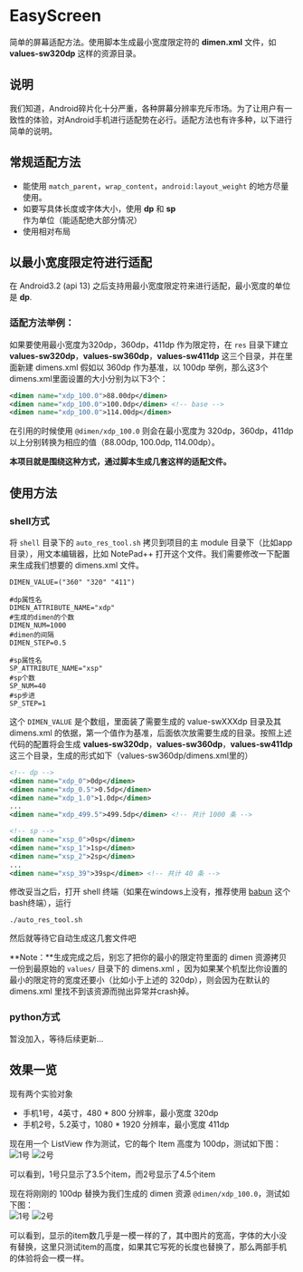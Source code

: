 # EasyScreen
简单的屏幕适配方法。使用脚本生成最小宽度限定符的 **dimen.xml** 文件，如 **values-sw320dp** 这样的资源目录。

## 说明
我们知道，Android碎片化十分严重，各种屏幕分辨率充斥市场。为了让用户有一致性的体验，对Android手机进行适配势在必行。适配方法也有许多种，以下进行简单的说明。

## 常规适配方法
* 能使用 `match_parent`，`wrap_content`，`android:layout_weight` 的地方尽量使用。
* 如要写具体长度或字体大小，使用 **dp** 和 **sp** 作为单位（能适配绝大部分情况）
* 使用相对布局

## 以最小宽度限定符进行适配
在 Android3.2 (api 13) 之后支持用最小宽度限定符来进行适配，最小宽度的单位是 **dp**.</br>
### 适配方法举例：
如果要使用最小宽度为320dp，360dp，411dp 作为限定符，在 `res` 目录下建立 **values-sw320dp**，**values-sw360dp**，**values-sw411dp** 这三个目录，并在里面新建 dimens.xml
假如以 360dp 作为基准，以 100dp 举例，那么这3个dimens.xml里面设置的大小分别为以下3个：
```xml
<dimen name="xdp_100.0">88.00dp</dimen>
<dimen name="xdp_100.0">100.0dp</dimen> <!-- base -->
<dimen name="xdp_100.0">114.00dp</dimen>
```
在引用的时候使用 `@dimen/xdp_100.0` 则会在最小宽度为 320dp，360dp，411dp 以上分别转换为相应的值（88.00dp, 100.0dp, 114.00dp）。

**本项目就是围绕这种方式，通过脚本生成几套这样的适配文件。**

## 使用方法
### shell方式
将 `shell` 目录下的 `auto_res_tool.sh` 拷贝到项目的主 module 目录下（比如app目录），用文本编辑器，比如 NotePad++ 打开这个文件。我们需要修改一下配置来生成我们想要的 dimens.xml 文件。
```shell
DIMEN_VALUE=("360" "320" "411")

#dp属性名
DIMEN_ATTRIBUTE_NAME="xdp"
#生成的dimen的个数
DIMEN_NUM=1000
#dimen的间隔
DIMEN_STEP=0.5

#sp属性名
SP_ATTRIBUTE_NAME="xsp"
#sp个数
SP_NUM=40
#sp步进
SP_STEP=1
```
这个 `DIMEN_VALUE` 是个数组，里面装了需要生成的 value-swXXXdp 目录及其 dimens.xml 的依据，第一个值作为基准，后面依次放需要生成的目录。按照上述代码的配置将会生成 **values-sw320dp**，**values-sw360dp**，**values-sw411dp** 这三个目录，生成的形式如下（values-sw360dp/dimens.xml里的）
```xml
<!-- dp -->
<dimen name="xdp_0">0dp</dimen>
<dimen name="xdp_0.5">0.5dp</dimen>
<dimen name="xdp_1.0">1.0dp</dimen>
...
<dimen name="xdp_499.5">499.5dp</dimen> <!-- 共计 1000 条 -->

<!-- sp -->
<dimen name="xsp_0">0sp</dimen>
<dimen name="xsp_1">1sp</dimen>
<dimen name="xsp_2">2sp</dimen>
...
<dimen name="xsp_39">39sp</dimen> <!-- 共计 40 条 -->
```
修改妥当之后，打开 shell 终端（如果在windows上没有，推荐使用 [babun](https://github.com/babun/babun) 这个bash终端），运行
```shell
./auto_res_tool.sh
```
然后就等待它自动生成这几套文件吧</br>

**Note：**生成完成之后，别忘了把你的最小的限定符里面的 dimen 资源拷贝一份到最原始的 `values/` 目录下的 dimens.xml ，因为如果某个机型比你设置的最小的限定符的宽度还要小（比如小于上述的 320dp），则会因为在默认的 dimens.xml 里找不到该资源而抛出异常并crash掉。

### python方式
暂没加入，等待后续更新...

## 效果一览
现有两个实验对象
* 手机1号，4英寸，480 * 800 分辨率，最小宽度 320dp
* 手机2号，5.2英寸，1080 * 1920 分辨率，最小宽度 411dp

现在用一个 ListView 作为测试，它的每个 Item 高度为 100dp，测试如下图：</br>
![1号](https://github.com/paulyung541/EasyScreen/raw/master/img/s.jpg)
![2号](https://github.com/paulyung541/EasyScreen/raw/master/img/l.jpg)

可以看到，1号只显示了3.5个item，而2号显示了4.5个item

现在将刚刚的 100dp 替换为我们生成的 dimen 资源 `@dimen/xdp_100.0`，测试如下图：</br>
![1号](https://github.com/paulyung541/EasyScreen/raw/master/img/s-e.jpg)
![2号](https://github.com/paulyung541/EasyScreen/raw/master/img/l-e.jpg)

可以看到，显示的item数几乎是一模一样的了，其中图片的宽高，字体的大小没有替换，这里只测试item的高度，如果其它写死的长度也替换了，那么两部手机的体验将会一模一样。